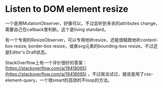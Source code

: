 # Listen to DOM element resize

一个是用MutationObserver，好像可以，不过会听到多余的attributes change，需要自己在callback里判断。这个是living standard。

有一个专用的ResizeObserver，可以专用地听resize，还能很精致地听content-box resize, border-box resize，或者svg元素的bounding-box resize。不过还是Editor's Draft状态。

StackOverflow上有一个评价很好的答案：[https://stackoverflow.com/a/19418065](https://stackoverflow.com/a/19418065) ，不过我没试过，据说是用了css-element-query，一个很smart的高效的不loop的方法。

